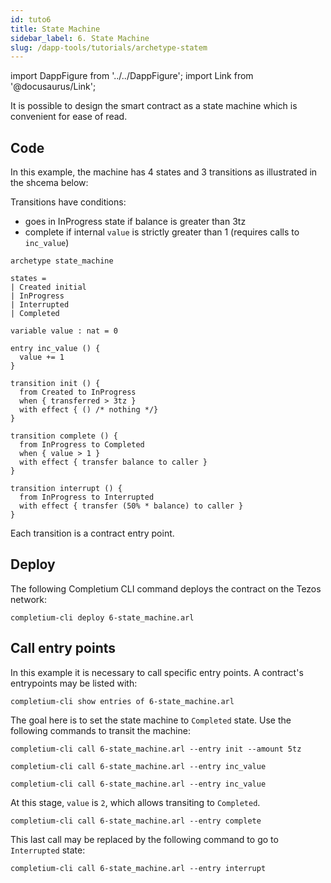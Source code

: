 ```yaml
---
id: tuto6
title: State Machine
sidebar_label: 6. State Machine
slug: /dapp-tools/tutorials/archetype-statem
---
```


import DappFigure from '../../DappFigure';
import Link from '@docusaurus/Link';

It is possible to design the smart contract as a state machine which is convenient for ease of read.

## Code

In this example, the machine has 4 states and 3 transitions as illustrated in the shcema below:

<DappFigure img='tuto_statem.svg' width='60%'/>

Transitions have conditions:
* goes in InProgress state if balance is greater than 3tz
* complete if internal `value` is strictly greater than 1 (requires calls to `inc_value`)

```archetype
archetype state_machine

states =
| Created initial
| InProgress
| Interrupted
| Completed

variable value : nat = 0

entry inc_value () {
  value += 1
}

transition init () {
  from Created to InProgress
  when { transferred > 3tz }
  with effect { () /* nothing */}
}

transition complete () {
  from InProgress to Completed
  when { value > 1 }
  with effect { transfer balance to caller }
}

transition interrupt () {
  from InProgress to Interrupted
  with effect { transfer (50% * balance) to caller }
}
```

Each transition is a contract entry point.

## Deploy

The following <Link to='/docs/dapp-tools/completium-cli'>Completium CLI</Link> command deploys the contract on the Tezos network:

```
completium-cli deploy 6-state_machine.arl
```

## Call entry points

In this example it is necessary to call specific entry points. A contract's entrypoints may be listed with:

```
completium-cli show entries of 6-state_machine.arl
```

The goal here is to set the state machine to `Completed` state. Use the following commands to transit the machine:

```
completium-cli call 6-state_machine.arl --entry init --amount 5tz
```

```
completium-cli call 6-state_machine.arl --entry inc_value
```

```
completium-cli call 6-state_machine.arl --entry inc_value
```

At this stage, `value` is `2`, which allows transiting to `Completed`.

```
completium-cli call 6-state_machine.arl --entry complete
```

This last call may be replaced by the following command to go to `Interrupted` state:

```
completium-cli call 6-state_machine.arl --entry interrupt
```

